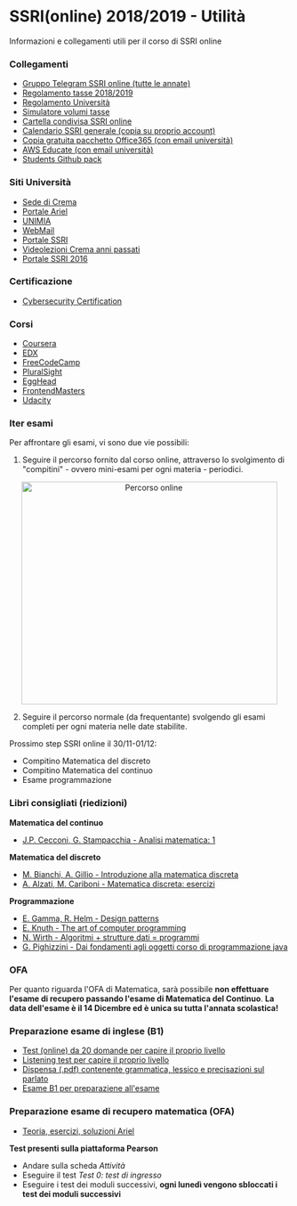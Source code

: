 # SSRI(online) 2018/2019 - Utilità
Informazioni e collegamenti utili per il corso di SSRI online

### Collegamenti
* [Gruppo Telegram SSRI online (tutte le annate)](https://t.me/joinchat/APBYAkNJuR72F_p3xcvVag)
* [Regolamento tasse 2018/2019](http://www.unimi.it/studenti/tasse/119919.htm)
* [Regolamento Università](http://www.unimi.it/cataloghi/dottorati_borse_premi/Regolamento%20tasse%202018_2019n.pdf)
* [Simulatore volumi tasse](http://studente.divsi.unimi.it/simulatore/checkLogin.asp?0)
* [Cartella condivisa SSRI online](https://drive.google.com/drive/u/3/folders/1TTO5jZ4Mq5Sfx-H4ulAQYVs4sbl5b0DO)
* [Calendario SSRI generale (copia su proprio account)](https://calendar.google.com/calendar/b/3/r?cid=c3NyaS51bmltaUBnbWFpbC5jb20)
* [Copia gratuita pacchetto Office365 (con email università)](https://products.office.com/it-it/student/office-in-education)
* [AWS Educate (con email università)](https://aws.amazon.com/education/awseducate/)
* [Students Github pack](https://education.github.com/pack)

### Siti Università
* [Sede di Crema](http://www.ccdinfcr.unimi.it/it/index.html)
* [Portale Ariel](https://ariel.unimi.it/)
* [UNIMIA](https://cas.unimi.it/login?service=http%3A%2F%2Funimia.unimi.it%2Fportal%2Fserver.pt%2Fcommunity%2Funimia%2F207)
* [WebMail](https://cas.unimi.it/login?service=https://securemail.unimi.it/webmail/)
* [Portale SSRI](https://elearning.unimi.it/authentication/skin/moodlessri/login.aspx?c=true&url=http://ssrionline.unimi.it/login/index.php)
* [Videolezioni Crema anni passati](https://videolezionicrema.ariel.ctu.unimi.it/v5/home/Default.aspx)
* [Portale SSRI 2016](https://sites.google.com/view/class-ssri2016/)

### Certificazione
* [Cybersecurity Certification](https://www.isc2.org/Certifications/CISSP)

### Corsi
* [Coursera](https://www.coursera.org/)
* [EDX](https://www.edx.org/)
* [FreeCodeCamp](https://www.freecodecamp.org/)
* [PluralSight](https://www.pluralsight.com/)
* [EggHead](https://egghead.io/)
* [FrontendMasters](https://frontendmasters.com/)
* [Udacity](https://eu.udacity.com/)

### Iter esami
Per affrontare gli esami, vi sono due vie possibili:
1. Seguire il percorso fornito dal corso online, attraverso lo svolgimento di "compitini" - ovvero mini-esami per ogni materia - periodici.

<p align="center">
  <img width="460" height="400" alt="Percorso online" src="https://preview.ibb.co/epOS8p/calendario_appelli_dedicati_Ianno.jpg">
</p>

2. Seguire il percorso normale (da frequentante) svolgendo gli esami completi per ogni materia nelle date stabilite.

Prossimo step SSRI online il 30/11-01/12:
* Compitino Matematica del discreto
* Compitino Matematica del continuo
* Esame programmazione

### Libri consigliati (riedizioni)
**Matematica del continuo**
* [J.P. Cecconi, G. Stampacchia - Analisi matematica: 1](https://www.amazon.it/s/ref=nb_sb_noss_2?__mk_it_IT=%C3%85M%C3%85%C5%BD%C3%95%C3%91&url=search-alias%3Daps&field-keywords=analisi+matematica+1+cecconi+stampacchia&rh=i%3Aaps%2Ck%3Aanalisi+matematica+1+cecconi+stampacchia)

**Matematica del discreto**
* [M. Bianchi, A. Gillio - Introduzione alla matematica discreta](https://www.amazon.it/s/ref=nb_sb_noss_1?__mk_it_IT=%C3%85M%C3%85%C5%BD%C3%95%C3%91&url=search-alias%3Daps&field-keywords=introduzione+alla+matematica+discreta+bianchi&rh=i%3Aaps%2Ck%3Aintroduzione+alla+matematica+discreta+bianchi)
* [A. Alzati, M. Cariboni - Matematica discreta: esercizi](https://www.amazon.it/s/ref=nb_sb_noss?__mk_it_IT=%C3%85M%C3%85%C5%BD%C3%95%C3%91&url=search-alias%3Daps&field-keywords=matematica+discreta+esercizi+alzati+cariboni&rh=i%3Aaps%2Ck%3Amatematica+discreta+esercizi+alzati+cariboni)

**Programmazione**
* [E. Gamma, R. Helm - Design patterns](https://www.amazon.it/s/ref=nb_sb_noss?__mk_it_IT=%C3%85M%C3%85%C5%BD%C3%95%C3%91&url=search-alias%3Daps&field-keywords=design+patterns+gamma+helm&rh=i%3Aaps%2Ck%3Adesign+patterns+gamma+helm)
* [E. Knuth - The art of computer programming](https://www.amazon.it/s/ref=nb_sb_noss?__mk_it_IT=%C3%85M%C3%85%C5%BD%C3%95%C3%91&url=search-alias%3Daps&field-keywords=the+art+of+computer+programming+knuth&rh=i%3Aaps%2Ck%3Athe+art+of+computer+programming+knuth)
* [N. Wirth - Algoritmi + strutture dati = programmi](https://www.amazon.it/s/ref=nb_sb_noss?__mk_it_IT=%C3%85M%C3%85%C5%BD%C3%95%C3%91&url=search-alias%3Daps&field-keywords=algoritmi+%2B+strutture+dati+wirth&rh=i%3Aaps%2Ck%3Aalgoritmi+%2B+strutture+dati+wirth)
* [G. Pighizzini - Dai fondamenti agli oggetti corso di programmazione java](https://www.amazon.it/s/ref=nb_sb_noss?__mk_it_IT=%C3%85M%C3%85%C5%BD%C3%95%C3%91&url=search-alias%3Daps&field-keywords=dai+fondamenti+agli+oggetti+corso+di+programmazione+java+pighizzini&rh=i%3Aaps%2Ck%3Adai+fondamenti+agli+oggetti+corso+di+programmazione+java+pighizzini)

### OFA
Per quanto riguarda l'OFA di Matematica, sarà possibile **non effettuare l'esame di recupero passando l'esame di Matematica del Continuo**. **La data dell'esame è il 14 Dicembre ed è unica su tutta l'annata scolastica!**

### Preparazione esame di inglese (B1)
* [Test (online) da 20 domande per capire il proprio livello](https://it.testsworld.net/test-dinglese-livello-b1.html)
* [Listening test per capire il proprio livello](https://www.examenglish.com/PET/pet_listening_part1.htm)
* [Dispensa (.pdf) contenente grammatica, lessico e precisazioni sul parlato](http://s000.tinyupload.com/download.php?file_id=82902304023195961989&t=8290230402319596198936593)
* [Esame B1 per preparaziene all'esame](http://www.cli.unipi.it/idoneita-di-ateneo/inglese/simulazione-del-test-di-idoneita-di-inglese)

### Preparazione esame di recupero matematica (OFA)
* [Teoria, esercizi, soluzioni Ariel](https://minimat.ariel.ctu.unimi.it/v5/frm3/ThreadList.aspx?name=contenuti&roomName=minicorso)

**Test presenti sulla piattaforma Pearson**
* Andare sulla scheda *Attività*
* Eseguire il test *Test 0: test di ingresso*
* Eseguire i test dei moduli successivi, **ogni lunedì vengono sbloccati i test dei moduli successivi**
